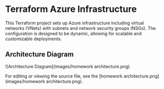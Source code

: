 # Terraform Azure Infrastructure

This Terraform project sets up Azure infrastructure including virtual networks (VNets) with subnets and network security groups (NSGs). The configuration is designed to be dynamic, allowing for scalable and customizable deployments.

## Architecture Diagram

![Architecture Diagram](images/homework architecture.png)

For editing or viewing the source file, see the [homework architecture.png](images/homework architecture.png).
